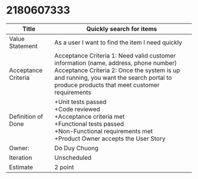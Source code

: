 # 2180607333
| Title                | Quickly search for items |
| ----------- | ----------- |
| Value Statement      | As a user I want to find the item I need quickly    |
| Acceptance Criteria  | Acceptance Criteria 1: Need valid customer information (name, address, phone number)  <br> Acceptance Criteria 2: Once the system is up and running, you want the search portal to produce products that meet customer requirements  |
| Definition of Done  |   +Unit tests passed <br> +Code reviewed  <br> +Acceptance criteria met <br> +Functional tests passed <br> +Non-Functional requirements met <br> +Product Owner accepts the User Story  |
|  Owner: |   Do Duy Chuong   |
| Iteration | Unscheduled      |
| Estimate   |   2 point    |
                       
